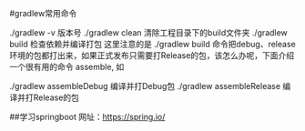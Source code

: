 #gradlew常用命令

./gradlew -v 版本号
./gradlew clean 清除工程目录下的build文件夹
./gradlew build 检查依赖并编译打包
这里注意的是 ./gradlew build 命令把debug、release环境的包都打出来，如果正式发布只需要打Release的包，该怎么办呢，下面介绍一个很有用的命令 assemble, 如

./gradlew assembleDebug 编译并打Debug包
./gradlew assembleRelease 编译并打Release的包

##学习springboot
网址：https://spring.io/
